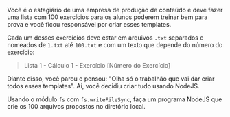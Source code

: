 Você é o estagiário de uma empresa de produção de conteúdo e deve fazer uma lista com 100 exercícios para os alunos poderem treinar bem para prova e você ficou responsável por criar esses templates.

Cada um desses exercícios deve estar em arquivos `.txt` separados e nomeados de `1.txt` até `100.txt` e com um texto que depende do número do exercício:

> Lista 1 - Cálculo 1 - Exercício [Número do Exercício]

Diante disso, você parou e pensou: "Olha só o trabalhão que vai dar criar todos esses templates". Aí, você decidiu criar tudo usando NodeJS.

Usando o módulo `fs` com `fs.writeFileSync`, faça um programa NodeJS que crie os 100 arquivos propostos no diretório local.
